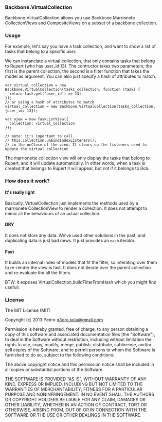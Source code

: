 ### Backbone.VirtualCollection

Backbone.VirtualCollection allows you use Backbone.Marrionete CollectionViews and CompositeViews on a subset of
a backbone collection.

### Usage

For example, let's say you have a task collection, and want to show a list of tasks that belong to a specific user.

We can instanciate a virtual collection, that only contains tasks that belong to Rupert (who has user_id 13).
The contructor takes two parameters, the first is the parent collection, the second is a filter function that takes the model as argument. You can also just specify a hash of attributes to match.


    var virtual_collection = new Backbone.VirtualCollection(tasks_collection, function (task) {
      return task.get('user_id') == 13;
    });
    // or using a hash of attributes to match
    virtual_collection = new Backbone.VirtualCollection(tasks_collection, {user_id: 13});

    var view = new TaskListView({
      collection: virtual_collection
    });

    // note: it's important to call
    // this.collection.unbindIndexListeners();
    // in the onClose of the view. It clears up the listeners used to update the virtual collection

The marrionette collection view will only display the tasks that belong to Rupert, and it will update automatically. In other words, when a task is created that belongs to Rupert it will appear, but not if it belongs to Bob.

### How does it work?

#### It's really light
Basically, VirtualCollection just implements the methods used by a marrionete CollectionView to render a collection. It does not attempt to mimic all the behaviours of an actual collection.

#### DRY
It does not store any data. We've used other solutions in the past, and duplicating data is just bad news. It just provides an `each` iterator.

#### Fast
It builds an internal index of models that fit the filter, so interating over them to re-render the view is fast. It does not iterate over the parent collection and re-evaluate the all the filters.


BTW: it exposes VirtualCollection.buildFilterFromHash which you might find usefull.

### License
The MIT License (MIT)

Copyright (c) 2013 Pedro  p3dro.sola@gmail.com

Permission is hereby granted, free of charge, to any person obtaining a copy of this software and associated documentation files (the "Software"), to deal in the Software without restriction, including without limitation the rights to use, copy, modify, merge, publish, distribute, sublicense, and/or sell copies of the Software, and to permit persons to whom the Software is furnished to do so, subject to the following conditions:

The above copyright notice and this permission notice shall be included in all copies or substantial portions of the Software.

THE SOFTWARE IS PROVIDED "AS IS", WITHOUT WARRANTY OF ANY KIND, EXPRESS OR IMPLIED, INCLUDING BUT NOT LIMITED TO THE WARRANTIES OF MERCHANTABILITY, FITNESS FOR A PARTICULAR PURPOSE AND NONINFRINGEMENT. IN NO EVENT SHALL THE AUTHORS OR COPYRIGHT HOLDERS BE LIABLE FOR ANY CLAIM, DAMAGES OR OTHER LIABILITY, WHETHER IN AN ACTION OF CONTRACT, TORT OR OTHERWISE, ARISING FROM, OUT OF OR IN CONNECTION WITH THE SOFTWARE OR THE USE OR OTHER DEALINGS IN THE SOFTWARE.